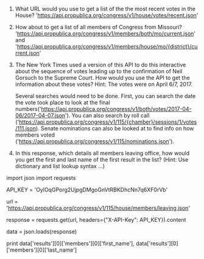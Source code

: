 1. What URL would you use to get a list of the the most recent votes in the House?
   'https://api.propublica.org/congress/v1/house/votes/recent.json'


2. How about to get a list of all members of Congress from Missouri?
   'https://api.propublica.org/congress/v1/members/both/mo/current.json' and 'https://api.propublica.org/congress/v1/members/house/mo/{district}/current.json'

3. The New York Times used a version of this API to do this interactive about the sequence of votes leading up to the confirmation of Neil Gorsuch to the Supreme Court. How would you use the API to get the information about these votes? Hint: The votes were on April 6/7, 2017.

   Several searches would need to be done. First, you can search the date the vote took place to look at the final  numbers('https://api.propublica.org/congress/v1/both/votes/2017-04-06/2017-04-07.json'). You can also search by roll call ('https://api.propublica.org/congress/v1/115/{chamber}/sessions/1/votes/111.json). Senate nominations can also be looked at to find info on how members voted ('https://api.propublica.org/congress/v1/115/nominations.json').

4. In this response, which details all members leaving office, how would you get the first and last name of the first result in the list? (Hint: Use dictionary and list lookup syntax ...)

import json
import requests

API_KEY = 'OylOqGPorg2UjpgDMgoGnVtRBKDhcNn7q6XF0rVb'

url = 'https://api.propublica.org/congress/v1/115/house/members/leaving.json'

response = requests.get(url, headers={"X-API-Key": API_KEY}).content

data = json.loads(response)

print data['results'][0]['members'][0]['first_name'], data['results'][0]['members'][0]['last_name']
